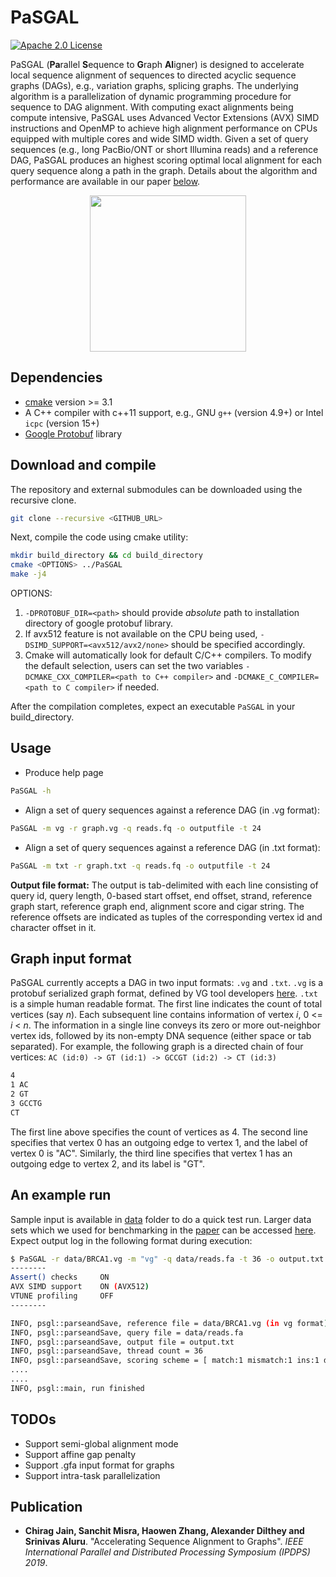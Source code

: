 PaSGAL
========================================================================
[![Apache 2.0 License](https://img.shields.io/badge/license-Apache%20v2.0-blue.svg)](LICENSE)

PaSGAL (**Pa**rallel **S**equence to **G**raph **Al**igner) is designed to accelerate local sequence alignment of sequences to directed acyclic sequence graphs (DAGs), e.g., variation graphs, splicing graphs. The underlying algorithm is a parallelization of dynamic programming procedure for sequence to DAG alignment. With computing exact alignments being compute intensive, PaSGAL uses Advanced Vector Extensions (AVX) SIMD instructions and OpenMP to achieve high alignment performance on CPUs equipped with multiple cores and wide SIMD width. Given a set of query sequences (e.g., long PacBio/ONT or short Illumina reads) and a reference DAG, PaSGAL produces an highest scoring optimal local alignment for each query sequence along a path in the graph. Details about the algorithm and performance are available in our paper [below](#publication).

<p align="center">
<img src="https://1aaaa1f6-a-62cb3a1a-s-sites.googlegroups.com/site/chirgjain/readme-pasgal.visual.jpg?attachauth=ANoY7coRxb7Yqn_icioWTOKg1Pllk0_DEOnwE7DSeWeMC3N4-k2b595j4sPlOv_hP_gp8TSSEVFNrcV_8g5PPdqKPJYD6dQn3kP4u7L6PGFkG2bRZe2tge2Kl86asaYGyrwpmgBtH-PX-VbAdWf3yWbNYxRguJtRzb3do2BXvanYZyCdqeLH9KQst5k8lakcI2Bh3Vth-USKR-9g2q9Feo9VR7sBBEQQHPrrXwhjdkvOgrduRVweraw%3D&attredirects=0" height="250"/>
</p>

## Dependencies

- [cmake](https://cmake.org) version >= 3.1
- A C++ compiler with c++11 support, e.g., GNU `g++` (version 4.9+) or Intel `icpc` (version 15+)
- [Google Protobuf](https://github.com/protocolbuffers/protobuf) library

## Download and compile

The repository and external submodules can be downloaded using the recursive clone.

```sh
git clone --recursive <GITHUB_URL>
```

Next, compile the code using cmake utility:

```sh
mkdir build_directory && cd build_directory
cmake <OPTIONS> ../PaSGAL
make -j4
```

OPTIONS: 
1. `-DPROTOBUF_DIR=<path>` should provide *absolute* path to installation directory of google protobuf library. 
2. If avx512 feature is not available on the CPU being used, `-DSIMD_SUPPORT=<avx512/avx2/none>` should be specified accordingly. 
3. Cmake will automatically look for default C/C++ compilers. To modify the default selection, users can set the two variables `-DCMAKE_CXX_COMPILER=<path to C++ compiler>` and `-DCMAKE_C_COMPILER=<path to C compiler>` if needed. 

After the compilation completes, expect an executable `PaSGAL` in your build\_directory. 

## Usage

* Produce help page
```sh
PaSGAL -h
```

* Align a set of query sequences against a reference DAG (in .vg format):
```sh
PaSGAL -m vg -r graph.vg -q reads.fq -o outputfile -t 24
```

* Align a set of query sequences against a reference DAG (in .txt format):
```sh
PaSGAL -m txt -r graph.txt -q reads.fq -o outputfile -t 24
```

**Output file format:** The output is tab-delimited with each line consisting of query id, query length, 0-based start offset, end offset, strand, reference graph start, reference graph end, alignment score and cigar string. The reference offsets are indicated as tuples of the corresponding vertex id and character offset in it.

## Graph input format
PaSGAL currently accepts a DAG in two input formats: `.vg` and `.txt`. `.vg` is a protobuf serialized graph format, defined by VG tool developers [here](https://github.com/vgteam/vg/wiki/File-Formats). `.txt` is a simple human readable format. The first line indicates the count of total vertices (say *n*). Each subsequent line contains information of vertex *i*, 0 <= *i* < *n*. The information in a single line conveys its zero or more out-neighbor vertex ids, followed by its non-empty DNA sequence (either space or tab separated). For example, the following graph is a directed chain of four vertices: `AC (id:0) -> GT (id:1) -> GCCGT (id:2) -> CT (id:3)`

```sh
4
1 AC
2 GT
3 GCCTG
CT
```

The first line above specifies the count of vertices as 4. The second line specifies that vertex 0 has an outgoing edge to vertex 1, and the label of vertex 0 is "AC". Similarly, the third line specifies that vertex 1 has an outgoing edge to vertex 2, and its label is "GT". 

## An example run

Sample input is available in [data](data) folder to do a quick test run. Larger data sets which we used for benchmarking in the [paper](#publication) can be accessed [here](https://alurulab.cc.gatech.edu/PaSGAL). Expect output log in the following format during execution:

```sh
$ PaSGAL -r data/BRCA1.vg -m "vg" -q data/reads.fa -t 36 -o output.txt
--------
Assert() checks     ON
AVX SIMD support    ON (AVX512)
VTUNE profiling     OFF
--------

INFO, psgl::parseandSave, reference file = data/BRCA1.vg (in vg format)
INFO, psgl::parseandSave, query file = data/reads.fa
INFO, psgl::parseandSave, output file = output.txt
INFO, psgl::parseandSave, thread count = 36
INFO, psgl::parseandSave, scoring scheme = [ match:1 mismatch:1 ins:1 del:1 ]
....
....
INFO, psgl::main, run finished
```

## TODOs

* Support semi-global alignment mode
* Support affine gap penalty
* Support .gfa input format for graphs
* Support intra-task parallelization

## <a name=“publication”></a>Publication

- **Chirag Jain, Sanchit Misra, Haowen Zhang, Alexander Dilthey and Srinivas Aluru**. "Accelerating Sequence Alignment to Graphs". *IEEE International Parallel and Distributed Processing Symposium (IPDPS) 2019*.
